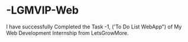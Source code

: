 # -LGMVIP-Web
I have successfully Completed the  Task -1, ('To Do List WebApp") of My Web Development Internship from LetsGrowMore. 
